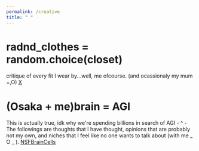 ```yaml
---
permalink: /creative
title: " "
---
```


# radnd_clothes = random.choice(closet)

critique of every fit I wear by...well, me ofcourse. (and ocassionaly my mum =,O)
[X](/rand-clothes-select)

# (Osaka + me)brain = AGI

This is actually true, idk why we're spending billions in search of AGI - ^ - The followings are thoughts that I have thought, opinions that are probably not my own, and niches that I feel like no one wants to talk about (with me _ O _ ).
[NSFBrainCells](/osaka-me-brain-agi)
